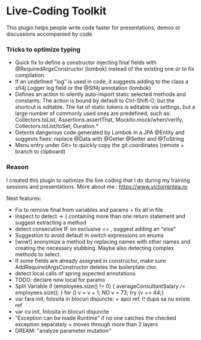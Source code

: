 # Live-Coding Toolkit
<!-- Plugin description -->
This plugin helps people write code faster for presentations, demos or discussions accompanied by code.

### Tricks to optimize typing
- Quick fix to define a constructor injecting final fields with @RequiredArgsConstructor (lombok) instead of the existing one or to fix compilation.
- If an undefined "log" is used in code, it suggests adding to the class a sfl4j Logger log field or the @Slf4j annotation (lombok)
- Defines an action to silently auto-import static selected methods and constants. The action is bound by default
  to Ctrl-Shift-O, but the shortcut is editable. The list of static tokens is editable via settings, but a large number
  of commonly used ones are predefined, such as:
  Collectors.toList, Assertions.assertThat, Mockito.mock/when/verify, Collectors.toList/toSet, Duration.*
- Detects dangerous code generated by Lombok in a JPA @Entity and suggests fixes: replace @Data with @Getter @Setter and @ToString
- Menu entry under Git> to quickly copy the git coordinates (remote + branch to clipboard)

### Reason 
I created this plugin to optimize the live coding that I do during my training sessions and presentations. More about me : https://www.victorrentea.ro

Next features:
- Fix to remove final from variables and params + fix all in file
- Inspect to detect -> { containing more than one return statement and suggest extracting a method
- detect consecutive IF on exclusive == , suggest adding an "else"
- Suggestion to avoid default in switch expressions on enums
- [wow!] anonymize a method by replacing names with other names and creating the necessary stubbing. Maybe also detecting complex methods to select.
- if some fields are already assigned in constructor, make sure AddRequiredArgsConstructor deletes the boilerplate ctor.
- detect local calls of spring aspected annotations
- TODO: declare new local for params
- Split Variable
  if (employees.size() != 0) {
    averageConsultantSalary /= employees.size();
  }
  for () v = v + 1;  NO
  v = 73;
  try {v += 44;}
- var fara init, folosita in blocuri disjuncte: = apoi ref. !! dupa sa nu existe ref
- var cu init, folosita in blocuri disjuncte
- "Exception can be made Runtime" if no one catches the checked exception separately + moves through more than 2 layers
- DREAM: "analyze parameter mutation"
<!-- Plugin description end -->

